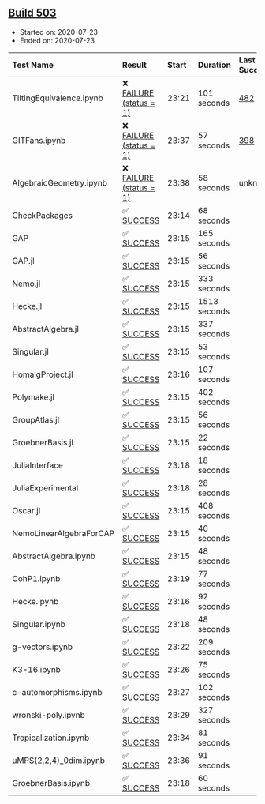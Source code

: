 ## [Build 503](https://oscarci.mathematik.uni-kl.de/job/oscar-stable/503/)

* Started on: 2020-07-23
* Ended on: 2020-07-23

| Test Name    | Result | Start | Duration | Last Success | First Failure |
|:-------------|:-------|:------|:---------|:-------------|:--------------|
| TiltingEquivalence.ipynb | ❌ [FAILURE (status = 1)](https://oscarci.mathematik.uni-kl.de/job/oscar-stable/503/artifact/logs/build-503/TiltingEquivalence.ipynb.log) | 23:21 | 101 seconds | [482](https://oscarci.mathematik.uni-kl.de/job/oscar-stable/482/) | [483](https://oscarci.mathematik.uni-kl.de/job/oscar-stable/483/) |
| GITFans.ipynb | ❌ [FAILURE (status = 1)](https://oscarci.mathematik.uni-kl.de/job/oscar-stable/503/artifact/logs/build-503/GITFans.ipynb.log) | 23:37 | 57 seconds | [398](https://oscarci.mathematik.uni-kl.de/job/oscar-stable/398/) | [399](https://oscarci.mathematik.uni-kl.de/job/oscar-stable/399/) |
| AlgebraicGeometry.ipynb | ❌ [FAILURE (status = 1)](https://oscarci.mathematik.uni-kl.de/job/oscar-stable/503/artifact/logs/build-503/AlgebraicGeometry.ipynb.log) | 23:38 | 58 seconds | unknown | unknown |
| CheckPackages | ✅ [SUCCESS](https://oscarci.mathematik.uni-kl.de/job/oscar-stable/503/artifact/logs/build-503/CheckPackages.log) | 23:14 | 68 seconds |  |  |
| GAP | ✅ [SUCCESS](https://oscarci.mathematik.uni-kl.de/job/oscar-stable/503/artifact/logs/build-503/GAP.log) | 23:15 | 165 seconds |  |  |
| GAP.jl | ✅ [SUCCESS](https://oscarci.mathematik.uni-kl.de/job/oscar-stable/503/artifact/logs/build-503/GAP.jl.log) | 23:15 | 56 seconds |  |  |
| Nemo.jl | ✅ [SUCCESS](https://oscarci.mathematik.uni-kl.de/job/oscar-stable/503/artifact/logs/build-503/Nemo.jl.log) | 23:15 | 333 seconds |  |  |
| Hecke.jl | ✅ [SUCCESS](https://oscarci.mathematik.uni-kl.de/job/oscar-stable/503/artifact/logs/build-503/Hecke.jl.log) | 23:15 | 1513 seconds |  |  |
| AbstractAlgebra.jl | ✅ [SUCCESS](https://oscarci.mathematik.uni-kl.de/job/oscar-stable/503/artifact/logs/build-503/AbstractAlgebra.jl.log) | 23:15 | 337 seconds |  |  |
| Singular.jl | ✅ [SUCCESS](https://oscarci.mathematik.uni-kl.de/job/oscar-stable/503/artifact/logs/build-503/Singular.jl.log) | 23:15 | 53 seconds |  |  |
| HomalgProject.jl | ✅ [SUCCESS](https://oscarci.mathematik.uni-kl.de/job/oscar-stable/503/artifact/logs/build-503/HomalgProject.jl.log) | 23:16 | 107 seconds |  |  |
| Polymake.jl | ✅ [SUCCESS](https://oscarci.mathematik.uni-kl.de/job/oscar-stable/503/artifact/logs/build-503/Polymake.jl.log) | 23:15 | 402 seconds |  |  |
| GroupAtlas.jl | ✅ [SUCCESS](https://oscarci.mathematik.uni-kl.de/job/oscar-stable/503/artifact/logs/build-503/GroupAtlas.jl.log) | 23:15 | 56 seconds |  |  |
| GroebnerBasis.jl | ✅ [SUCCESS](https://oscarci.mathematik.uni-kl.de/job/oscar-stable/503/artifact/logs/build-503/GroebnerBasis.jl.log) | 23:15 | 22 seconds |  |  |
| JuliaInterface | ✅ [SUCCESS](https://oscarci.mathematik.uni-kl.de/job/oscar-stable/503/artifact/logs/build-503/JuliaInterface.log) | 23:18 | 18 seconds |  |  |
| JuliaExperimental | ✅ [SUCCESS](https://oscarci.mathematik.uni-kl.de/job/oscar-stable/503/artifact/logs/build-503/JuliaExperimental.log) | 23:18 | 28 seconds |  |  |
| Oscar.jl | ✅ [SUCCESS](https://oscarci.mathematik.uni-kl.de/job/oscar-stable/503/artifact/logs/build-503/Oscar.jl.log) | 23:15 | 408 seconds |  |  |
| NemoLinearAlgebraForCAP | ✅ [SUCCESS](https://oscarci.mathematik.uni-kl.de/job/oscar-stable/503/artifact/logs/build-503/NemoLinearAlgebraForCAP.log) | 23:15 | 40 seconds |  |  |
| AbstractAlgebra.ipynb | ✅ [SUCCESS](https://oscarci.mathematik.uni-kl.de/job/oscar-stable/503/artifact/logs/build-503/AbstractAlgebra.ipynb.log) | 23:15 | 48 seconds |  |  |
| CohP1.ipynb | ✅ [SUCCESS](https://oscarci.mathematik.uni-kl.de/job/oscar-stable/503/artifact/logs/build-503/CohP1.ipynb.log) | 23:19 | 77 seconds |  |  |
| Hecke.ipynb | ✅ [SUCCESS](https://oscarci.mathematik.uni-kl.de/job/oscar-stable/503/artifact/logs/build-503/Hecke.ipynb.log) | 23:16 | 92 seconds |  |  |
| Singular.ipynb | ✅ [SUCCESS](https://oscarci.mathematik.uni-kl.de/job/oscar-stable/503/artifact/logs/build-503/Singular.ipynb.log) | 23:18 | 48 seconds |  |  |
| g-vectors.ipynb | ✅ [SUCCESS](https://oscarci.mathematik.uni-kl.de/job/oscar-stable/503/artifact/logs/build-503/g-vectors.ipynb.log) | 23:22 | 209 seconds |  |  |
| K3-16.ipynb | ✅ [SUCCESS](https://oscarci.mathematik.uni-kl.de/job/oscar-stable/503/artifact/logs/build-503/K3-16.ipynb.log) | 23:26 | 75 seconds |  |  |
| c-automorphisms.ipynb | ✅ [SUCCESS](https://oscarci.mathematik.uni-kl.de/job/oscar-stable/503/artifact/logs/build-503/c-automorphisms.ipynb.log) | 23:27 | 102 seconds |  |  |
| wronski-poly.ipynb | ✅ [SUCCESS](https://oscarci.mathematik.uni-kl.de/job/oscar-stable/503/artifact/logs/build-503/wronski-poly.ipynb.log) | 23:29 | 327 seconds |  |  |
| Tropicalization.ipynb | ✅ [SUCCESS](https://oscarci.mathematik.uni-kl.de/job/oscar-stable/503/artifact/logs/build-503/Tropicalization.ipynb.log) | 23:34 | 81 seconds |  |  |
| uMPS(2,2,4)_0dim.ipynb | ✅ [SUCCESS](https://oscarci.mathematik.uni-kl.de/job/oscar-stable/503/artifact/logs/build-503/uMPS-2-2-4-_0dim.ipynb.log) | 23:36 | 91 seconds |  |  |
| GroebnerBasis.ipynb | ✅ [SUCCESS](https://oscarci.mathematik.uni-kl.de/job/oscar-stable/503/artifact/logs/build-503/GroebnerBasis.ipynb.log) | 23:18 | 60 seconds |  |  |
